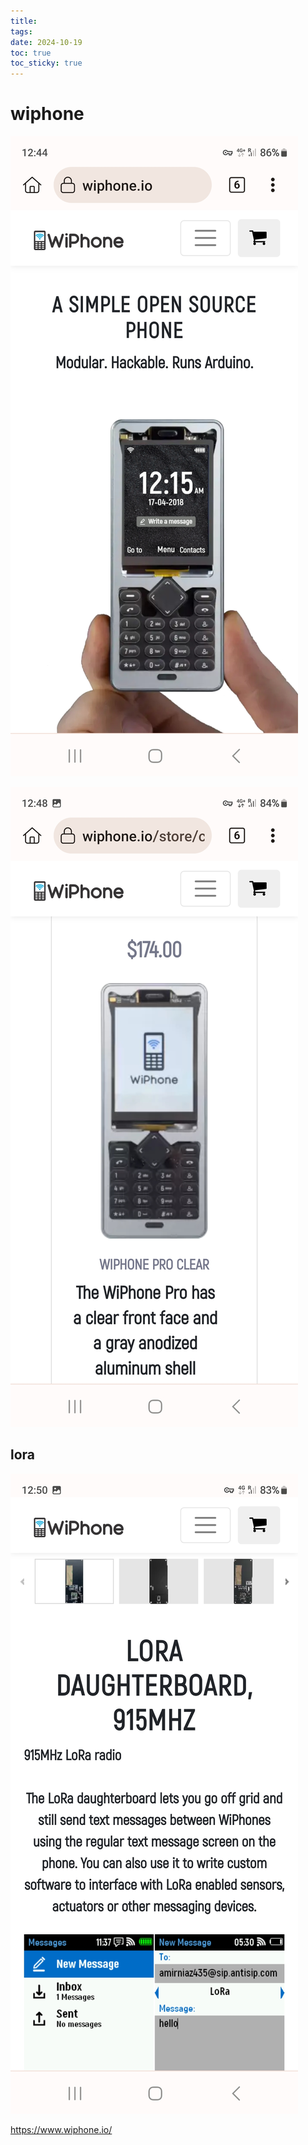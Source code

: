 ```yaml
---
title: 
tags: 
date: 2024-10-19
toc: true
toc_sticky: true
---
```


# wiphone 

![](../_asset/Screenshot_20241019_124400_Kiwi%20Browser.jpg)

![](../_asset/Screenshot_20241019_124818_Kiwi%20Browser.jpg)
## lora 
![](../_asset/Screenshot_20241019_125003_Kiwi%20Browser.jpg)

https://www.wiphone.io/
